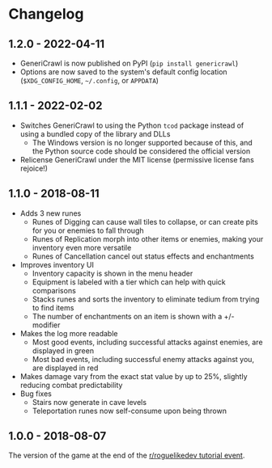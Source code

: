 # Changelog

## 1.2.0 - 2022-04-11

- GeneriCrawl is now published on PyPI (`pip install genericrawl`)
- Options are now saved to the system's default config location (`$XDG_CONFIG_HOME`, `~/.config`, or `APPDATA`)

## 1.1.1 - 2022-02-02

- Switches GeneriCrawl to using the Python `tcod` package instead of using a bundled copy of the library and DLLs
    - The Windows version is no longer supported because of this, and the Python source code should be considered the official version
- Relicense GeneriCrawl under the MIT license (permissive license fans rejoice!)

## 1.1.0 - 2018-08-11

- Adds 3 new runes
	- Runes of Digging can cause wall tiles to collapse, or can create pits for you or enemies to fall through
	- Runes of Replication morph into other items or enemies, making your inventory even more versatile
	- Runes of Cancellation cancel out status effects and enchantments
- Improves inventory UI
	- Inventory capacity is shown in the menu header
	- Equipment is labeled with a tier which can help with quick comparisons
	- Stacks runes and sorts the inventory to eliminate tedium from trying to find items
	- The number of enchantments on an item is shown with a +/- modifier
- Makes the log more readable
	- Most good events, including successful attacks against enemies, are displayed in green
	- Most bad events, including successful enemy attacks against you, are displayed in red
- Makes damage vary from the exact stat value by up to 25%, slightly reducing combat predictability
- Bug fixes
	- Stairs now generate in cave levels
	- Teleportation runes now self-consume upon being thrown

## 1.0.0 - 2018-08-07

The version of the game at the end of the [r/roguelikedev tutorial event](https://redd.it/8ql895).
